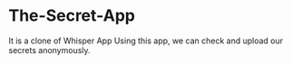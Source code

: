 # The-Secret-App
It is a clone of Whisper App Using this app, we can check and upload our secrets anonymously.
